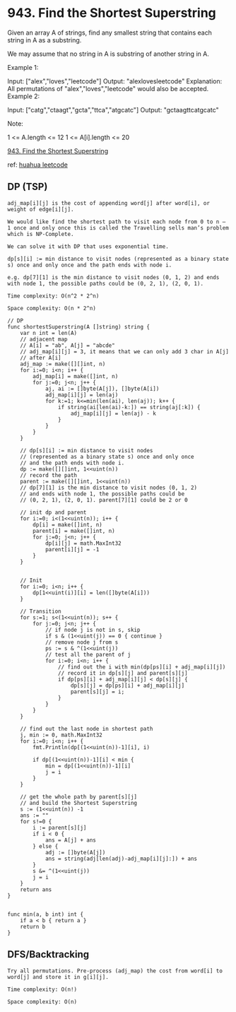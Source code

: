 # 943. Find the Shortest Superstring

Given an array A of strings, find any smallest string that contains each string in A as a substring.

We may assume that no string in A is substring of another string in A.

 
Example 1:

Input: ["alex","loves","leetcode"]
Output: "alexlovesleetcode"
Explanation: All permutations of "alex","loves","leetcode" would also be accepted.
Example 2:

Input: ["catg","ctaagt","gcta","ttca","atgcatc"]
Output: "gctaagttcatgcatc"
 

Note:

1 <= A.length <= 12
1 <= A[i].length <= 20

[943. Find the Shortest Superstring](https://leetcode.com/problems/number-of-squareful-arrays/)

ref: [huahua leetcode](https://zxi.mytechroad.com/blog/searching/leetcode-943-find-the-shortest-superstring/)

## DP (TSP)


```
adj_map[i][j] is the cost of appending word[j] after word[i], or weight of edge[i][j].

We would like find the shortest path to visit each node from 0 to n – 1 once and only once this is called the Travelling sells man’s problem which is NP-Complete.

We can solve it with DP that uses exponential time.

dp[s][i] := min distance to visit nodes (represented as a binary state s) once and only once and the path ends with node i.

e.g. dp[7][1] is the min distance to visit nodes (0, 1, 2) and ends with node 1, the possible paths could be (0, 2, 1), (2, 0, 1).

Time complexity: O(n^2 * 2^n)

Space complexity: O(n * 2^n)
```

```golang
// DP
func shortestSuperstring(A []string) string {
    var n int = len(A)
    // adjacent map
    // A[i] = "ab", A[j] = "abcde"
    // adj_map[i][j] = 3, it means that we can only add 3 char in A[j]
    // after A[i]
    adj_map := make([][]int, n)
    for i:=0; i<n; i++ {
        adj_map[i] = make([]int, n)
        for j:=0; j<n; j++ {
            aj, ai := []byte(A[j]), []byte(A[i]) 
            adj_map[i][j] = len(aj)
            for k:=1; k<=min(len(ai), len(aj)); k++ {
                if string(ai[len(ai)-k:]) == string(aj[:k]) {
                    adj_map[i][j] = len(aj) - k
                }
            }
        }
    }
    
    // dp[s][i] := min distance to visit nodes 
    // (represented as a binary state s) once and only once 
    // and the path ends with node i.
    dp := make([][]int, 1<<uint(n))
    // record the path
    parent := make([][]int, 1<<uint(n))
    // dp[7][1] is the min distance to visit nodes (0, 1, 2) 
    // and ends with node 1, the possible paths could be 
    // (0, 2, 1), (2, 0, 1). parent[7][1] could be 2 or 0

    // init dp and parent
    for i:=0; i<(1<<uint(n)); i++ {
        dp[i] = make([]int, n)
        parent[i] = make([]int, n)
        for j:=0; j<n; j++ {
            dp[i][j] = math.MaxInt32
            parent[i][j] = -1
        }
    }
    
    
    // Init
    for i:=0; i<n; i++ {   
        dp[1<<uint(i)][i] = len([]byte(A[i]))
    }
    
    // Transition
    for s:=1; s<(1<<uint(n)); s++ {
        for j:=0; j<n; j++ {
        	// if node j is not in s, skip
            if s & (1<<uint(j)) == 0 { continue }
            // remove node j from s
            ps := s & ^(1<<uint(j))
            // test all the parent of j
            for i:=0; i<n; i++ {
            	// find out the i with min(dp[ps][i] + adj_map[i][j])
            	// record it in dp[s][j] and parent[s][j]
                if dp[ps][i] + adj_map[i][j] < dp[s][j] {
                    dp[s][j] = dp[ps][i] + adj_map[i][j]
                    parent[s][j] = i;
                }
            }
        }
    }
    
    // find out the last node in shortest path
    j, min := 0, math.MaxInt32
    for i:=0; i<n; i++ {
    	fmt.Println(dp[(1<<uint(n))-1][i], i)

        if dp[(1<<uint(n))-1][i] < min {
            min = dp[(1<<uint(n))-1][i]
            j = i
        }
    }
    
    // get the whole path by parent[s][j] 
    // and build the Shortest Superstring
    s := (1<<uint(n)) -1
    ans := ""
    for s!=0 {
        i := parent[s][j]
        if i < 0 {
            ans = A[j] + ans
        } else {
            adj := []byte(A[j])
            ans = string(adj[len(adj)-adj_map[i][j]:]) + ans
        }
        s &= ^(1<<uint(j))
        j = i
    }
    return ans
}


func min(a, b int) int {
    if a < b { return a }
    return b
}
```

## DFS/Backtracking

```
Try all permutations. Pre-process (adj_map) the cost from word[i] to word[j] and store it in g[i][j].

Time complexity: O(n!)

Space complexity: O(n)
```










